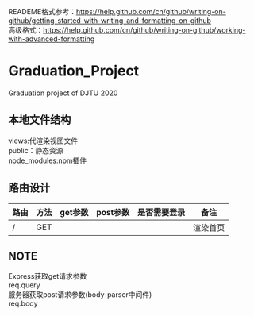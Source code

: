 READEME格式参考：https://help.github.com/cn/github/writing-on-github/getting-started-with-writing-and-formatting-on-github  
高级格式：https://help.github.com/cn/github/writing-on-github/working-with-advanced-formatting  
# Graduation_Project
Graduation project of DJTU 2020

## 本地文件结构
views:代渲染视图文件  
public：静态资源  
node_modules:npm插件  

## 路由设计
| 路由 | 方法 | get参数 | post参数 | 是否需要登录 | 备注 |
| --- | --- | --- | --- | --- | --- |
| / | GET |   |   |   | 渲染首页 |
## NOTE
Express获取get请求参数  
req.query  
服务器获取post请求参数(body-parser中间件)  
req.body  
